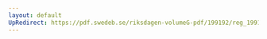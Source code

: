 ```yaml
---
layout: default
UpRedirect: https://pdf.swedeb.se/riksdagen-volumeG-pdf/199192/reg_199192/reg_199192_0532.pdf
---
```

